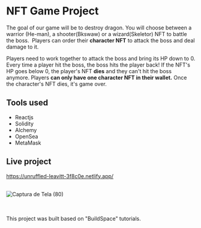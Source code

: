 # NFT Game Project
The goal of our game will be to destroy dragon. You will choose between a warrior (He-man), a shooter(Bkswaw) or a wizard(Skeletor) NFT to battle the boss.  Players can order their **character NFT** to attack the boss and deal damage to it. 

Players need to work together to attack the boss and bring its HP down to 0. Every time a player hit the boss, the boss hits the player back! If the NFT's HP goes below 0, the player's NFT **dies** and they can't hit the boss anymore. Players **can only have one character NFT in their wallet.** Once the character's NFT dies, it's game over. 


## Tools used
<ul>
  <li>Reactjs</li>
  <li>Solidity</li>
  <li>Alchemy</li>
  <li>OpenSea</li>
  <li>MetaMask</li>
</ul>

## Live project
https://unruffled-leavitt-3f8c0e.netlify.app/

<br>![Captura de Tela (80)](https://user-images.githubusercontent.com/82957886/155860454-8b943ad7-984a-4217-8ea6-dcdead8d967a.png)

<br>
<br>
This project was built based on "BuildSpace" tutorials.
